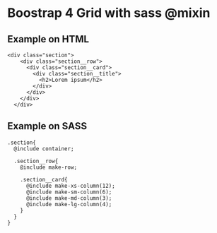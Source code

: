 # Boostrap 4 Grid with sass @mixin

## Example on HTML

```
<div class="section">
    <div class="section__row">
      <div class="section__card">
        <div class="section__title">
          <h2>Lorem ipsum</h2>
        </div>
      </div>
    </div>
  </div>
```

## Example on SASS

```
.section{
  @include container;

  .section__row{
    @include make-row;

    .section__card{
      @include make-xs-column(12);
      @include make-sm-column(6);
      @include make-md-column(3);
      @include make-lg-column(4);
    }
  }
}
```
